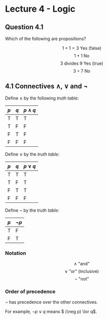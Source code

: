 # Lecture 4 - Logic

## Question 4.1

Which of the following are propositions?

$$1 + 1 = 3 \text { Yes } \text{ (false) }$$
$$1 + 1 \text { No}$$
$$3 \text { divides } 9 \text{ Yes } \text{ (true)}$$
$$3 \div 7 \text { No}$$

## 4.1 Connectives ∧, ∨ and ¬

Define $\land$ by the following _truth table_:

| $p$ | $q$ | $p \land q$ |
|-----|-----|-------------|
|  T  |  T  |     T       |
|  T  |  F  |     F       |
|  F  |  T  |     F       |
|  F  |  F  |     F       |

Define $\lor$ by the _truth table_:

| $p$ | $q$ | $p \lor q$ |
|-----|-----|------------|
|  T  |  T  |     T      |
|  T  |  F  |     T      |
|  F  |  T  |     T      |
|  F  |  F  |     F      |

Define $\neg$ by the _truth table_:

| $p$ | $\neg p$ |
|-----|----------|
|  T  |  F       |
|  F  |  T       |

### Notation

$$\land \text { "and" }$$
$$\lor \text { "or" (inclusive) }$$
$$\neg \text { "not" }$$

### Order of precedence

$\neg$ has precedence over the other connectives.

For example, $\neg p \lor q$ means $ (\neg p) \lor q$.

